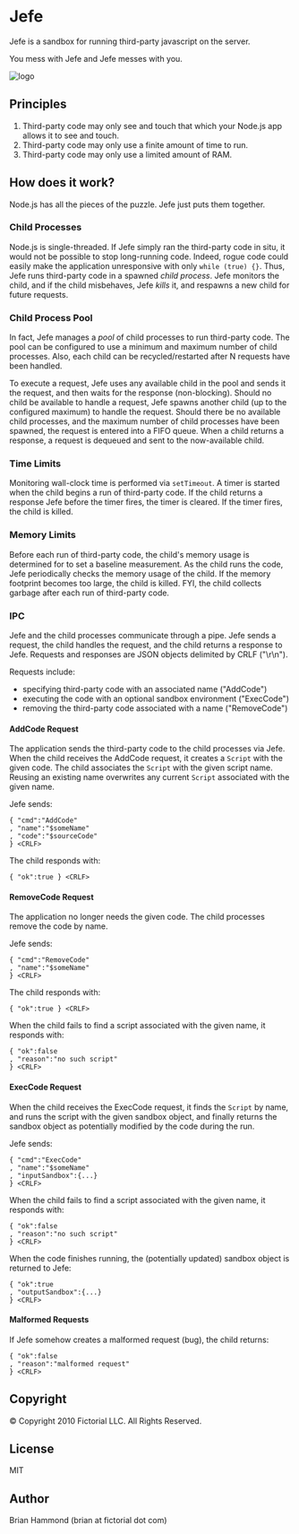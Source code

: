 # Jefe

Jefe is a sandbox for running third-party javascript on the server.

You mess with Jefe and Jefe messes with you.

![logo](http://github.com/fictorial/jefe/raw/master/assets/jefe.png)

## Principles

1. Third-party code may only see and touch that which your 
   Node.js app allows it to see and touch.
2. Third-party code may only use a finite amount of time to run.
3. Third-party code may only use a limited amount of RAM.

## How does it work?

Node.js has all the pieces of the puzzle.  Jefe just puts them together.

### Child Processes

Node.js is single-threaded. If Jefe simply ran the third-party code in situ, it
would not be possible to stop long-running code.  Indeed, rogue code could
easily make the application unresponsive with only `while (true) {}`.  Thus,
Jefe runs third-party code in a spawned *child process*.  Jefe monitors the
child, and if the child misbehaves, Jefe *kills* it, and respawns a new child
for future requests.  

### Child Process Pool

In fact, Jefe manages a *pool* of child processes to run third-party code. The
pool can be configured to use a minimum and maximum number of child processes.
Also, each child can be recycled/restarted after N requests have been
handled.  

To execute a request, Jefe uses any available child in the pool and sends it
the request, and then waits for the response (non-blocking).  Should no child
be available to handle a request, Jefe spawns another child (up to the
configured maximum) to handle the request.  Should there be no available child
processes, and the maximum number of child processes have been spawned, the
request is entered into a FIFO queue.  When a child returns a response,
a request is dequeued and sent to the now-available child.

### Time Limits

Monitoring wall-clock time is performed via `setTimeout`.  A timer is started
when the child begins a run of third-party code.  If the child returns
a response Jefe before the timer fires, the timer is cleared.  If the timer
fires, the child is killed.

### Memory Limits

Before each run of third-party code, the child's memory usage is determined for
to set a baseline measurement.  As the child runs the code, Jefe periodically
checks the memory usage of the child.  If the memory footprint becomes too
large, the child is killed.  FYI, the child collects garbage after each run
of third-party code.

### IPC 

Jefe and the child processes communicate through a pipe.  Jefe sends a request,
the child handles the request, and the child returns a response to Jefe.  Requests
and responses are JSON objects delimited by CRLF ("\r\n").

Requests include:

* specifying third-party code with an associated name ("AddCode")
* executing the code with an optional sandbox environment ("ExecCode")
* removing the third-party code associated with a name ("RemoveCode")

#### AddCode Request

The application sends the third-party code to the child processes via Jefe.
When the child receives the AddCode request, it creates a `Script` with the
given code. The child associates the `Script` with the given script name.
Reusing an existing name overwrites any current `Script` associated with the
given name.

Jefe sends:

    { "cmd":"AddCode"
    , "name":"$someName"
    , "code":"$sourceCode"
    } <CRLF>

The child responds with:

    { "ok":true } <CRLF>

#### RemoveCode Request

The application no longer needs the given code. The child processes remove
the code by name.

Jefe sends:

    { "cmd":"RemoveCode"
    , "name":"$someName"
    } <CRLF>

The child responds with:

    { "ok":true } <CRLF>

When the child fails to find a script associated with the given name, it
responds with:

    { "ok":false
    , "reason":"no such script"
    } <CRLF>

#### ExecCode Request

When the child receives the ExecCode request, it finds the `Script` by name,
and runs the script with the given sandbox object, and finally returns the
sandbox object as potentially modified by the code during the run.

Jefe sends:

    { "cmd":"ExecCode"
    , "name":"$someName"
    , "inputSandbox":{...}
    } <CRLF>

When the child fails to find a script associated with the given name, it
responds with:

    { "ok":false
    , "reason":"no such script"
    } <CRLF>

When the code finishes running, the (potentially updated) sandbox object is
returned to Jefe:

    { "ok":true
    , "outputSandbox":{...}
    } <CRLF>

#### Malformed Requests

If Jefe somehow creates a malformed request (bug), the child returns:

    { "ok":false
    , "reason":"malformed request"
    } <CRLF>

## Copyright

© Copyright 2010 Fictorial LLC. All Rights Reserved.

## License

MIT

## Author

Brian Hammond (brian at fictorial dot com)

